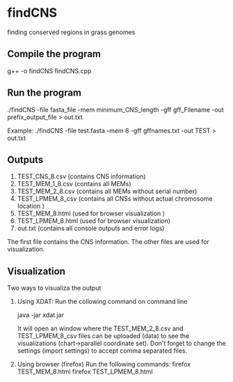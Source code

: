 # findCNS
finding conserved regions in grass genomes

Compile the program
-------------------

g++ -o findCNS findCNS.cpp

Run the program
---------------

./findCNS -file fasta_file -mem minimum_CNS_length -gff gff_Filename -out prefix_output_file   >  out.txt

Example: ./findCNS -file  test.fasta  -mem 8  -gff  gffnames.txt  -out TEST  > out.txt

Outputs
-------
1. TEST_CNS_8.csv (contains CNS information)
2. TEST_MEM_1_8.csv (contains all MEMs)
3. TEST_MEM_2_8.csv (contains all MEMs without serial number)
4. TEST_LPMEM_8_csv (contains all CNSs without actual chromosome location ) 
5. TEST_MEM_8.html  (used for browser visualization )
6. TEST_LPMEM_8.html (used for browser visualization)
7. out.txt (contains all console outputs and error logs)

The first file contains the CNS information. The other files are used for visualization.

Visualization
-------------
Two ways to visualiza the output

1. Using XDAT: 
   Run the collowing command on command line

   java -jar xdat.jar
   
   It will open an window where the TEST_MEM_2_8.csv and TEST_LPMEM_8_csv  files can be uploaded (data) to see the visualizations
   (chart->parallel coordinate set). 
   Don't forget to change the settings (import settings) to accept comma separated files.

2. Using browser (firefox)
 Run the following commands:
 firefox TEST_MEM_8.html
 firefox TEST_LPMEM_8.html
